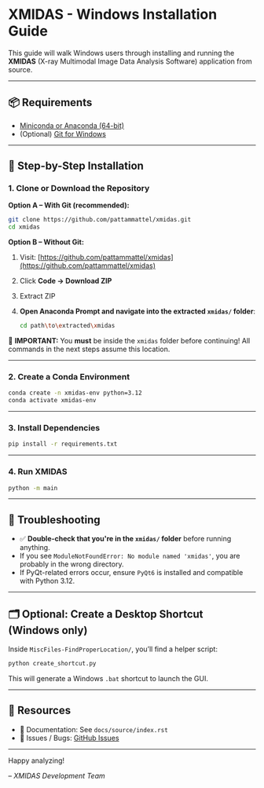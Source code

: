 # XMIDAS - Windows Installation Guide

This guide will walk Windows users through installing and running the **XMIDAS** (X-ray Multimodal Image Data Analysis Software) application from source.

---

## 📦 Requirements

* [Miniconda or Anaconda (64-bit)](https://docs.conda.io/en/latest/miniconda.html)
* (Optional) [Git for Windows](https://git-scm.com/download/win)

---

## 🧰 Step-by-Step Installation

### 1. Clone or Download the Repository

**Option A – With Git (recommended):**

```bash
git clone https://github.com/pattammattel/xmidas.git
cd xmidas
```

**Option B – Without Git:**

1. Visit: [https://github.com/pattammattel/xmidas](https://github.com/pattammattel/xmidas)
2. Click **Code → Download ZIP**
3. Extract ZIP
4. **Open Anaconda Prompt and navigate into the extracted `xmidas/` folder**:

   ```bash
   cd path\to\extracted\xmidas
   ```

🚨 **IMPORTANT:** You **must** be inside the `xmidas` folder before continuing! All commands in the next steps assume this location.

---

### 2. Create a Conda Environment

```bash
conda create -n xmidas-env python=3.12
conda activate xmidas-env
```

---

### 3. Install Dependencies

```bash
pip install -r requirements.txt
```


---

### 4. Run XMIDAS

```bash
python -m main
```


---

## 📌 Troubleshooting

* ✅ **Double-check that you're in the `xmidas/` folder** before running anything.
* If you see `ModuleNotFoundError: No module named 'xmidas'`, you are probably in the wrong directory.
* If PyQt-related errors occur, ensure `PyQt6` is installed and compatible with Python 3.12.

---

## 🗂 Optional: Create a Desktop Shortcut (Windows only)

Inside `MiscFiles-FindProperLocation/`, you’ll find a helper script:

```bash
python create_shortcut.py
```

This will generate a Windows `.bat` shortcut to launch the GUI.

---

## 🔗 Resources

* 📖 Documentation: See `docs/source/index.rst`
* 🐞 Issues / Bugs: [GitHub Issues](https://github.com/pattammattel/xmidas/issues)

---

Happy analyzing!

*– XMIDAS Development Team*
